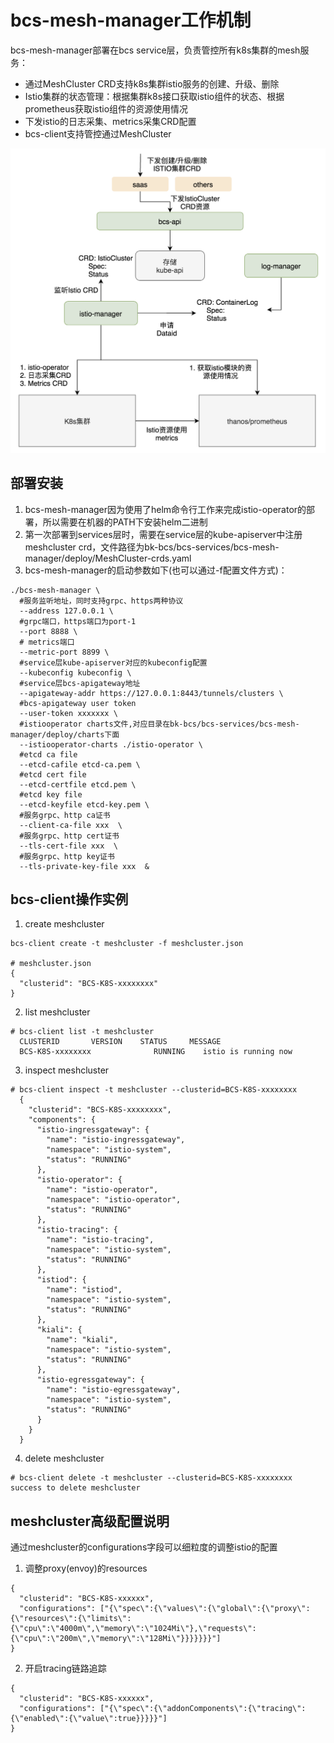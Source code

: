 # bcs-mesh-manager工作机制

bcs-mesh-manager部署在bcs service层，负责管控所有k8s集群的mesh服务：

- 通过MeshCluster CRD支持k8s集群istio服务的创建、升级、删除
- Istio集群的状态管理：根据集群k8s接口获取istio组件的状态、根据prometheus获取istio组件的资源使用情况
- 下发istio的日志采集、metrics采集CRD配置
- bcs-client支持管控通过MeshCluster

![bcs-mesh-manager.png](./images/bcs-mesh-manager.png)

## 部署安装

1. bcs-mesh-manager因为使用了helm命令行工作来完成istio-operator的部署，所以需要在机器的PATH下安装helm二进制
2. 第一次部署到services层时，需要在service层的kube-apiserver中注册meshcluster crd，文件路径为bk-bcs/bcs-services/bcs-mesh-manager/deploy/MeshCluster-crds.yaml
3. bcs-mesh-manager的启动参数如下(也可以通过-f配置文件方式)：

```shell
./bcs-mesh-manager \
  #服务监听地址，同时支持grpc、https两种协议
  --address 127.0.0.1 \
  #grpc端口，https端口为port-1
  --port 8888 \
  # metrics端口
  --metric-port 8899 \
  #service层kube-apiserver对应的kubeconfig配置
  --kubeconfig kubeconfig \
  #service层bcs-apigateway地址
  --apigateway-addr https://127.0.0.1:8443/tunnels/clusters \
  #bcs-apigateway user token
  --user-token xxxxxxx \
  #istiooperator charts文件,对应目录在bk-bcs/bcs-services/bcs-mesh-manager/deploy/charts下面
  --istiooperator-charts ./istio-operator \
  #etcd ca file
  --etcd-cafile etcd-ca.pem \
  #etcd cert file
  --etcd-certfile etcd.pem \
  #etcd key file
  --etcd-keyfile etcd-key.pem \
  #服务grpc、http ca证书
  --client-ca-file xxx  \
  #服务grpc、http cert证书
  --tls-cert-file xxx  \
  #服务grpc、http key证书
  --tls-private-key-file xxx  &
```

## bcs-client操作实例

1. create meshcluster

```shell
bcs-client create -t meshcluster -f meshcluster.json

# meshcluster.json
{
  "clusterid": "BCS-K8S-xxxxxxxx"
}
```

2. list meshcluster

```shell
# bcs-client list -t meshcluster
  CLUSTERID       VERSION    STATUS     MESSAGE
  BCS-K8S-xxxxxxxx              RUNNING    istio is running now
```

3. inspect meshcluster

```shell
# bcs-client inspect -t meshcluster --clusterid=BCS-K8S-xxxxxxxx
  {
    "clusterid": "BCS-K8S-xxxxxxxx",
    "components": {
      "istio-ingressgateway": {
        "name": "istio-ingressgateway",
        "namespace": "istio-system",
        "status": "RUNNING"
      },
      "istio-operator": {
        "name": "istio-operator",
        "namespace": "istio-operator",
        "status": "RUNNING"
      },
      "istio-tracing": {
        "name": "istio-tracing",
        "namespace": "istio-system",
        "status": "RUNNING"
      },
      "istiod": {
        "name": "istiod",
        "namespace": "istio-system",
        "status": "RUNNING"
      },
      "kiali": {
        "name": "kiali",
        "namespace": "istio-system",
        "status": "RUNNING"
      },
      "istio-egressgateway": {
        "name": "istio-egressgateway",
        "namespace": "istio-system",
        "status": "RUNNING"
      }
    }
  }
```

4. delete meshcluster

```shell
# bcs-client delete -t meshcluster --clusterid=BCS-K8S-xxxxxxxx
success to delete meshcluster
```

## meshcluster高级配置说明
通过meshcluster的configurations字段可以细粒度的调整istio的配置
1. 调整proxy(envoy)的resources
```
{
  "clusterid": "BCS-K8S-xxxxxx",
  "configurations": ["{\"spec\":{\"values\":{\"global\":{\"proxy\":{\"resources\":{\"limits\":{\"cpu\":\"4000m\",\"memory\":\"1024Mi\"},\"requests\":{\"cpu\":\"200m\",\"memory\":\"128Mi\"}}}}}}}"]
}
```
2. 开启tracing链路追踪
```
{
  "clusterid": "BCS-K8S-xxxxxx",
  "configurations": ["{\"spec\":{\"addonComponents\":{\"tracing\":{\"enabled\":{\"value\":true}}}}}"]
}
```
